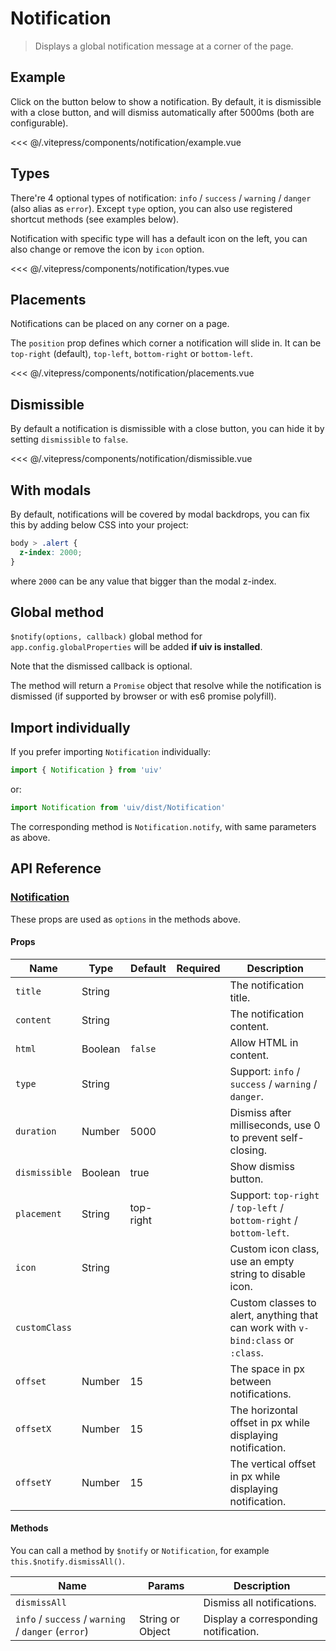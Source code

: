 # Notification

> Displays a global notification message at a corner of the page.

## Example

Click on the button below to show a notification. By default, it is dismissible with a close button, and will dismiss automatically after 5000ms (both are configurable).

<DemoWrapper><notification-example/></DemoWrapper>

<<< @/.vitepress/components/notification/example.vue

## Types

There're 4 optional types of notification: `info` / `success` / `warning` / `danger` (also alias as `error`). Except `type` option, you can also use registered shortcut methods (see examples below).

Notification with specific type will has a default icon on the left, you can also change or remove the icon by `icon` option.


<DemoWrapper><notification-types/></DemoWrapper>

<<< @/.vitepress/components/notification/types.vue

## Placements

Notifications can be placed on any corner on a page.

The `position` prop defines which corner a notification will slide in. It can be `top-right` (default), `top-left`, `bottom-right` or `bottom-left`.

<DemoWrapper><notification-placements/></DemoWrapper>

<<< @/.vitepress/components/notification/placements.vue

## Dismissible

By default a notification is dismissible with a close button, you can hide it by setting `dismissible` to `false`.

<DemoWrapper><notification-dismissible/></DemoWrapper>

<<< @/.vitepress/components/notification/dismissible.vue

## With modals

By default, notifications will be covered by modal backdrops, you can fix this by adding below CSS into your project:

```css
body > .alert {
  z-index: 2000;
}
```

where `2000` can be any value that bigger than the modal z-index.

## Global method

`$notify(options, callback)` global method for `app.config.globalProperties` will be added **if uiv is installed**.

Note that the dismissed callback is optional.

The method will return a `Promise` object that resolve while the notification is dismissed (if supported by browser or with es6 promise polyfill).

## Import individually

If you prefer importing `Notification` individually:

```javascript
import { Notification } from 'uiv'
```

or:

```javascript
import Notification from 'uiv/dist/Notification'
```

The corresponding method is `Notification.notify`, with same parameters as above.

## API Reference

### [Notification](https://github.com/uiv-lib/uiv/blob/1.x/src/services/notification/Notification.vue)

These props are used as `options` in the methods above.

#### Props

| Name          | Type    | Default   | Required | Description                                                                      |
|---------------|---------|-----------|----------|----------------------------------------------------------------------------------|
| `title`       | String  |           |          | The notification title.                                                          |
| `content`     | String  |           |          | The notification content.                                                        |
| `html`        | Boolean | `false`   |          | Allow HTML in content.                                                           |
| `type`        | String  |           |          | Support: `info` / `success` / `warning` / `danger`.                              |
| `duration`    | Number  | 5000      |          | Dismiss after milliseconds, use 0 to prevent self-closing.                       |
| `dismissible` | Boolean | true      |          | Show dismiss button.                                                             |
| `placement`   | String  | top-right |          | Support: `top-right` / `top-left` / `bottom-right` / `bottom-left`.              |
| `icon`        | String  |           |          | Custom icon class, use an empty string to disable icon.                          |
| `customClass` |         |           |          | Custom classes to alert, anything that can work with `v-bind:class` or `:class`. |
| `offset`      | Number  | 15        |          | The space in px between notifications.                                           |
| `offsetX`     | Number  | 15        |          | The horizontal offset in px while displaying notification.                       |
| `offsetY`     | Number  | 15        |          | The vertical offset in px while displaying notification.                         |

#### Methods

You can call a method by `$notify` or `Notification`, for example `this.$notify.dismissAll()`.

| Name                                                | Params           | Description                           |
|-----------------------------------------------------|------------------|---------------------------------------|
| `dismissAll`                                        |                  | Dismiss all notifications.            |
| `info` / `success` / `warning` / `danger` (`error`) | String or Object | Display a corresponding notification. |

